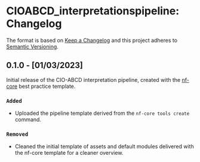 # CIOABCD_interpretationspipeline: Changelog

The format is based on [Keep a Changelog](https://keepachangelog.com/en/1.0.0/)
and this project adheres to [Semantic Versioning](https://semver.org/spec/v2.0.0.html).

## 0.1.0 - [01/03/2023]

Initial release of the CIO-ABCD interpretation pipeline, created with the [nf-core](https://nf-co.re/) best practice template.

### `Added`

- Uploaded the pipeline template derived from the `nf-core tools create` command.

### `Removed`

- Cleaned the initial template of assets and default modules delivered with the nf-core template for a cleaner overview.


